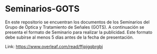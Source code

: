 # Seminarios-GOTS

En este repositorio se encuentran los documentos de los Seminarios del Grupo de Óptica y Tratamiento de Señales (GOTS). A continuación se presenta el formato de Seminario para realizar la publicidad. Este formato debe subirse al menos 5 días antes de la fecha de presentación. 

Link: https://www.overleaf.com/read/ffjpjgqbrgbj
